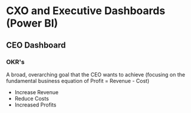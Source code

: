 # CXO and Executive Dashboards (Power BI)

## CEO Dashboard

### OKR's
A broad, overarching goal that the CEO wants to achieve 
(focusing on the fundamental business equation of Profit = Revenue - Cost)
- Increase Revenue
- Reduce Costs
- Increased Profits

